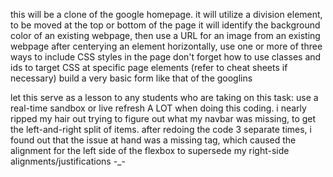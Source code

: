this will be a clone of the google homepage. it will utilize a division element, to be moved at the top or bottom of the page
it will identify the background color of an existing webpage, then use a URL for an image from an existing webpage
after centerying an element horizontally, use one or more of three ways to include CSS styles in the page
don't forget how to use classes and ids to target CSS at specific page elements (refer to cheat sheets if necessary)
build a very basic form like that of the googlins

let this serve as a lesson to any students who are taking on this task: use a real-time sandbox or live refresh A LOT when doing this coding. i nearly ripped my hair out trying to figure out what my navbar was missing, to get the left-and-right split of items. after redoing the code 3 separate times, i found out that the issue at hand was a missing </div> tag, which caused the alignment for the left side of the flexbox to supersede my right-side alignments/justifications -_-